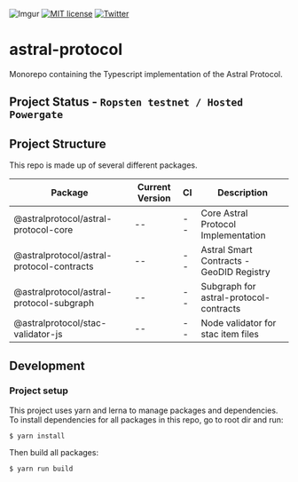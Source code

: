 ![Imgur](https://i.imgur.com/M5TRFYZ.png)
[![MIT license](https://img.shields.io/badge/License-MIT-blue.svg)](https://lbesson.mit-license.org/)
[![Twitter](https://img.shields.io/twitter/follow/astraldao?style=social)](https://twitter.com/astraldao)

# astral-protocol

Monorepo containing the Typescript implementation of the Astral Protocol.

## Project Status - `Ropsten testnet / Hosted Powergate`

## Project Structure

This repo is made up of several different packages.

| Package                                   | Current Version | CI  | Description                              |
| ----------------------------------------- | --------------- | --- | ---------------------------------------- |
| @astralprotocol/astral-protocol-core      | --              | --  | Core Astral Protocol Implementation      |
| @astralprotocol/astral-protocol-contracts | --              | --  | Astral Smart Contracts - GeoDID Registry |
| @astralprotocol/astral-protocol-subgraph  | --              | --  | Subgraph for astral-protocol-contracts   |
| @astralprotocol/stac-validator-js         | --              | --  | Node validator for stac item files       |

## Development

### Project setup

This project uses yarn and lerna to manage packages and dependencies. To install dependencies for all packages in this repo, go to root dir and run:

```
$ yarn install
```

Then build all packages:

```
$ yarn run build
```
